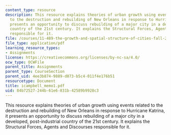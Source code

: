 ```yaml
---
content_type: resource
description: This resource explains theories of urban growth using events related
  to the destruction and rebuilding of New Orleans in response to Hurricane Katrina,  it
  presents an opportunity to discuss rebuilding of a major city in a developed, post-industrial
  country of the 21st century. It explains the Structural Forces, Agents and Discourses
  responsible for it.
file: /courses/11-489-the-growth-and-spatial-structure-of-cities-fall-2005/84b72527244b61e6831b42589b9928c3_icampbell_memo1.pdf
file_type: application/pdf
learning_resource_types:
- Assignments
license: https://creativecommons.org/licenses/by-nc-sa/4.0/
ocw_type: OCWFile
parent_title: Assignments
parent_type: CourseSection
parent_uid: 4ee3b874-9889-d073-b5c4-011f4e176b51
resourcetype: Document
title: icampbell_memo1.pdf
uid: 84b72527-244b-61e6-831b-42589b9928c3
---
```

This resource explains theories of urban growth using events related to the destruction and rebuilding of New Orleans in response to Hurricane Katrina,  it presents an opportunity to discuss rebuilding of a major city in a developed, post-industrial country of the 21st century. It explains the Structural Forces, Agents and Discourses responsible for it.